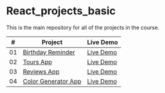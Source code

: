 # React_projects_basic

This is the main repository for all of the projects in the course.


|  #  | Project                                                                                                                     | Live Demo                                                                         |
| :-: | --------------------------------------------------------------------------------------------------------------------------- | --------------------------------------------------------------------------------- |
| 01  | [Birthday Reminder](https://github.com/pranav-nani/Birthday_reminder_project)                             | [Live Demo](https://pranav-nani.github.io/Birthday_reminder_project/)               |
| 02  | [Tours App](https://github.com/pranav-nani/Tours-app)                             | [Live Demo](https://pranav-nani.github.io/Tours-app/)               |
| 03  | [Reviews App](https://github.com/pranav-nani/Reviews-app)                             | [Live Demo](https://pranav-nani.github.io/Reviews-app/)               |
| 04  | [Color Generator App](https://github.com/pranav-nani/color-code-generator)                             | [Live Demo](https://pranav-nani.github.io/color-code-generator/)               |
